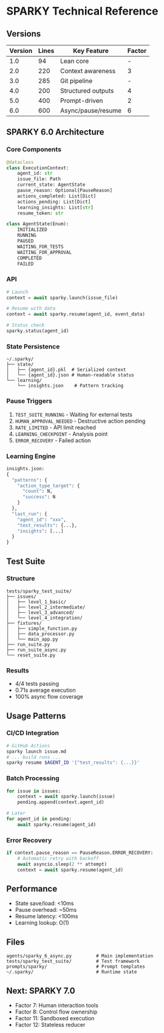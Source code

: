 # SPARKY Technical Reference

## Versions

| Version | Lines | Key Feature | Factor |
|---------|-------|-------------|---------|
| 1.0 | 94 | Lean core | - |
| 2.0 | 220 | Context awareness | 3 |
| 3.0 | 285 | Git pipeline | - |
| 4.0 | 200 | Structured outputs | 4 |
| 5.0 | 400 | Prompt-driven | 2 |
| 6.0 | 600 | Async/pause/resume | 6 |

## SPARKY 6.0 Architecture

### Core Components

```python
@dataclass
class ExecutionContext:
    agent_id: str
    issue_file: Path
    current_state: AgentState
    pause_reason: Optional[PauseReason]
    actions_completed: List[Dict]
    actions_pending: List[Dict]
    learning_insights: List[str]
    resume_token: str

class AgentState(Enum):
    INITIALIZED
    RUNNING
    PAUSED
    WAITING_FOR_TESTS
    WAITING_FOR_APPROVAL
    COMPLETED
    FAILED
```

### API

```python
# Launch
context = await sparky.launch(issue_file)

# Resume with data
context = await sparky.resume(agent_id, event_data)

# Status check
sparky.status(agent_id)
```

### State Persistence

```
~/.sparky/
├── state/
│   ├── {agent_id}.pkl  # Serialized context
│   └── {agent_id}.json # Human-readable status
└── learning/
    └── insights.json    # Pattern tracking
```

### Pause Triggers

1. `TEST_SUITE_RUNNING` - Waiting for external tests
2. `HUMAN_APPROVAL_NEEDED` - Destructive action pending
3. `RATE_LIMITED` - API limit reached
4. `LEARNING_CHECKPOINT` - Analysis point
5. `ERROR_RECOVERY` - Failed action

### Learning Engine

```python
insights.json:
{
  "patterns": {
    "action_type_target": {
      "count": N,
      "success": N
    }
  },
  "last_run": {
    "agent_id": "xxx",
    "test_results": {...},
    "insights": [...]
  }
}
```

## Test Suite

### Structure
```
tests/sparky_test_suite/
├── issues/
│   ├── level_1_basic/
│   ├── level_2_intermediate/
│   ├── level_3_advanced/
│   └── level_4_integration/
├── fixtures/
│   ├── simple_function.py
│   ├── data_processor.py
│   └── main_app.py
├── run_suite.py
├── run_suite_async.py
└── reset_suite.py
```

### Results
- 4/4 tests passing
- 0.71s average execution
- 100% async flow coverage

## Usage Patterns

### CI/CD Integration
```bash
# GitHub Actions
sparky launch issue.md
# ... build runs ...
sparky resume $AGENT_ID '{"test_results": {...}}'
```

### Batch Processing
```python
for issue in issues:
    context = await sparky.launch(issue)
    pending.append(context.agent_id)

# Later
for agent_id in pending:
    await sparky.resume(agent_id)
```

### Error Recovery
```python
if context.pause_reason == PauseReason.ERROR_RECOVERY:
    # Automatic retry with backoff
    await asyncio.sleep(2 ** attempt)
    context = await sparky.resume(agent_id)
```

## Performance

- State save/load: <10ms
- Pause overhead: ~50ms  
- Resume latency: <100ms
- Learning lookup: O(1)

## Files

```
agents/sparky_6_async.py         # Main implementation
tests/sparky_test_suite/         # Test framework
prompts/sparky/                  # Prompt templates
~/.sparky/                       # Runtime state
```

## Next: SPARKY 7.0

- Factor 7: Human interaction tools
- Factor 8: Control flow ownership
- Factor 11: Sandboxed execution
- Factor 12: Stateless reducer